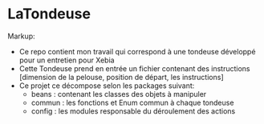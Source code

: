 # LaTondeuse

Markup:
* Ce repo contient mon travail qui correspond à une tondeuse développé pour un entretien pour Xebia
* Cette Tondeuse prend en entrée un fichier contenant des instructions [dimension de la pelouse, position de départ, les instructions]
* Ce projet ce décompose selon les packages suivant:
	- beans : contenant les classes des objets à manipuler
	- commun : les fonctions et Enum commun à chaque tondeuse
	- config : les modules responsable du déroulement des actions
